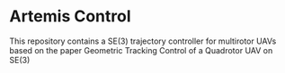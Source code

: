 # Artemis Control

This repository contains a SE(3) trajectory controller for multirotor UAVs based on the paper Geometric Tracking Control of a Quadrotor UAV on SE(3)

